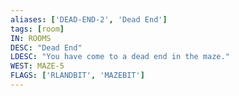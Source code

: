 ```yaml
---
aliases: ['DEAD-END-2', 'Dead End']
tags: [room]
IN: ROOMS
DESC: "Dead End"
LDESC: "You have come to a dead end in the maze."
WEST: MAZE-5
FLAGS: ['RLANDBIT', 'MAZEBIT']
---
```


